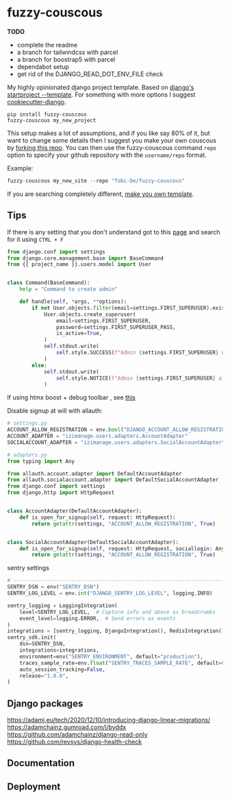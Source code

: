 # fuzzy-couscous

**TODO**
- complete the readme
- a branch for tailwindcss with parcel 
- a branch for boostrap5 with parcel 
- dependabot setup
- get rid of the DJANGO_READ_DOT_ENV_FILE check

My highly opinionated django project template.
Based on [django's startproject --template](https://docs.djangoproject.com/en/stable/ref/django-admin/#startproject).
For something with more options I suggest [cookiecutter-django](https://github.com/cookiecutter/cookiecutter-django).

```shell
pip install fuzzy-couscous
fuzzy-couscous my_new_project
```

This setup makes a lot of assumptions, and if you like say 80% of it, but want to change some details then I suggest you
make your own couscous by [forking this repo](https://github.com/Tobi-De/fuzzy-couscous/fork).
You can then use the fuzzy-couscous command `repo` option to specify your github repository with the `username/repo` format.

Example:

```python
fuzzy-couscous my_new_site --repo "Tobi-De/fuzzy-couscous"
```

If you are searching completely different, [make you own template](https://www.valentinog.com/blog/django-project/).


## Tips

If there is any setting that you don't understand got to this [page](https://docs.djangoproject.com/en/dev/ref/settings/) and
search for it using `CTRL + F`

```python
from django.conf import settings
from django.core.management.base import BaseCommand
from {{ project_name }}.users.model import User


class Command(BaseCommand):
    help = "Command to create admin"

    def handle(self, *args, **options):
        if not User.objects.filter(email=settings.FIRST_SUPERUSER).exists():
            User.objects.create_superuser(
                email=settings.FIRST_SUPERUSER,
                password=settings.FIRST_SUPERUSER_PASS,
                is_active=True,
            )
            self.stdout.write(
                self.style.SUCCESS(f"Admin {settings.FIRST_SUPERUSER} was created")
            )
        else:
            self.stdout.write(
                self.style.NOTICE(f"Admin {settings.FIRST_SUPERUSER} already exists")
            )
```

If using htmx boost + debug toolbar , see [this](https://django-debug-toolbar.readthedocs.io/en/latest/installation.html#htmx)


Disable signup at will with allauth:

```python
# settings.py
ACCOUNT_ALLOW_REGISTRATION = env.bool("DJANGO_ACCOUNT_ALLOW_REGISTRATION", True)
ACCOUNT_ADAPTER = "izimanage.users.adapters.AccountAdapter"
SOCIALACCOUNT_ADAPTER = "izimanage.users.adapters.SocialAccountAdapter"

# adapters.py
from typing import Any

from allauth.account.adapter import DefaultAccountAdapter
from allauth.socialaccount.adapter import DefaultSocialAccountAdapter
from django.conf import settings
from django.http import HttpRequest


class AccountAdapter(DefaultAccountAdapter):
    def is_open_for_signup(self, request: HttpRequest):
        return getattr(settings, "ACCOUNT_ALLOW_REGISTRATION", True)


class SocialAccountAdapter(DefaultSocialAccountAdapter):
    def is_open_for_signup(self, request: HttpRequest, sociallogin: Any):
        return getattr(settings, "ACCOUNT_ALLOW_REGISTRATION", True)

```

sentry settings

````python
# ------------------------------------------------------------------------------
SENTRY_DSN = env("SENTRY_DSN")
SENTRY_LOG_LEVEL = env.int("DJANGO_SENTRY_LOG_LEVEL", logging.INFO)

sentry_logging = LoggingIntegration(
    level=SENTRY_LOG_LEVEL,  # Capture info and above as breadcrumbs
    event_level=logging.ERROR,  # Send errors as events
)
integrations = [sentry_logging, DjangoIntegration(), RedisIntegration()]
sentry_sdk.init(
    dsn=SENTRY_DSN,
    integrations=integrations,
    environment=env("SENTRY_ENVIRONMENT", default="production"),
    traces_sample_rate=env.float("SENTRY_TRACES_SAMPLE_RATE", default=0.0),
    auto_session_tracking=False,
    release="1.0.0",
)
````

## Django packages


https://adamj.eu/tech/2020/12/10/introducing-django-linear-migrations/
https://adamchainz.gumroad.com/l/byddx
https://github.com/adamchainz/django-read-only
https://github.com/revsys/django-health-check

## Documentation

## Deployment
